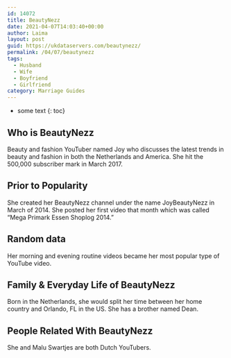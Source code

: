 ```yaml
---
id: 14072
title: BeautyNezz
date: 2021-04-07T14:03:40+00:00
author: Laima
layout: post
guid: https://ukdataservers.com/beautynezz/
permalink: /04/07/beautynezz
tags:
  - Husband
  - Wife
  - Boyfriend
  - Girlfriend
category: Marriage Guides
---
```


* some text
{: toc}


## Who is BeautyNezz
                  
                  
                  
Beauty and fashion YouTuber named Joy who discusses the latest trends in beauty and fashion in both the Netherlands and America. She hit the 500,000 subscriber mark in March 2017. 
                  
              
            
              
            
                
                
                
## Prior to Popularity
                  
                  
                  
She created her BeautyNezz channel under the name JoyBeautyNezz in March of 2014. She posted her first video that month which was called &#8220;Mega Primark Essen Shoplog 2014.&#8221; 
                  
              
            
              
            
                
                
                
## Random data
                  
                  
                  
Her morning and evening routine videos became her most popular type of YouTube video. 
                  
              
            
              
            
                
                
                
## Family & Everyday Life of BeautyNezz
                  
                  
                  
Born in the Netherlands, she would split her time between her home country and Orlando, FL in the US. She has a brother named Dean. 
                  
              
            
              
            
                
                
                
## People Related With BeautyNezz
                  
                  
                  
She and Malu Swartjes are both Dutch YouTubers. 
                  
              
            
              
            
                
              
            
              
              
            
            
              
            
          
          
          